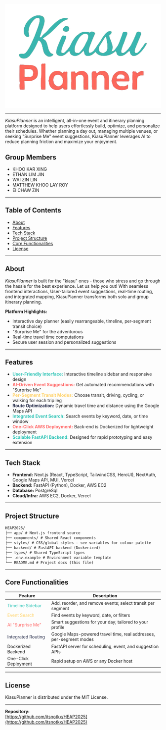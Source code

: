 ![App Screenshot](frontend/public/KiasuPlanner.png)<hr>

*KiasuPlanner* is an intelligent, all-in-one event and itinerary planning platform designed to help users effortlessly build, optimize, and personalize their schedules. Whether planning a day out, managing multiple venues, or seeking "Surprise Me" event suggestions, KiasuPlanner leverages AI to reduce planning friction and maximize your enjoyment.

## Group Members

- KHOO KAR XING
- ETHAN LIM JIN
- WAI ZIN LIN
- MATTHEW KHOO LAY ROY
- EI CHAW ZIN

---

## Table of Contents

- [About](#about)
- [Features](#features)
- [Tech Stack](#tech-stack)
- [Project Structure](#project-structure)
- [Core Functionalities](#core-functionalities)
- [License](#license)

---

## About

*KiasuPlanner* is built for the "kiasu" ones - those who stress and go through the hassle for the best experience. Let us help you out! With seamless frontend interactions, User-tailored event suggestions, real-time routing, and integrated mapping, KiasuPlanner transforms both solo and group itinerary planning.

**Platform Highlights:**
- Interactive day planner (easily rearrangeable, timeline, per-segment transit choice)
- "Surprise Me" for the adventurous
- Real-time travel time computations
- Secure user session and personalized suggestions

---

## Features

- <span style="color: #2EC4B6;"><b>User-Friendly Interface:</b></span> Interactive timeline sidebar and responsive design
- <span style="color: #FF6B6B;"><b>AI-Driven Event Suggestions:</b></span> Get automated recommendations with "Surprise Me"
- <span style="color: #FFD166;"><b>Per-Segment Transit Modes:</b></span> Choose transit, driving, cycling, or walking for each trip leg
- <span style="color: #232946;"><b>Route Optimization:</b></span> Dynamic travel time and distance using the Google Maps API
- <span style="color: #2EC4B6;"><b>Integrated Event Search:</b></span> Search events by keyword, date, or time window
- <span style="color: #FF6B6B;"><b>One-Click AWS Deployment:</b></span> Back-end is Dockerized for lightweight deployment
- <span style="color: #2EC4B6;"><b>Scalable FastAPI Backend:</b></span> Designed for rapid prototyping and easy extension

---

## Tech Stack

- **Frontend:** Next.js (React, TypeScript, TailwindCSS, HeroUI), NextAuth, Google Maps API, MUI, Vercel
- **Backend:** FastAPI (Python), Docker, AWS EC2
- **Database:** PostgreSql
- **Cloud/Infra:** AWS EC2, Docker, Vercel

---

## Project Structure
```
HEAP2025/
├── app/ # Next.js frontend source
├── components/ # Shared React components
├── styles/ # CSS/global styles – see variables for colour palette
├── backend/ # FastAPI backend (Dockerized)
├── types/ # Shared TypeScript types
├── .env.example # Environment variable template
└── README.md # Project docs (this file)
```
---

## Core Functionalities

| Feature                | Description                                                         |
|------------------------|---------------------------------------------------------------------|
| <span style="color: #2EC4B6;">Timeline Sidebar</span>       | Add, reorder, and remove events; select transit per segment         |
| <span style="color: #FFD166;">Event Search</span>           | Find events by keyword, date, or filters                            |
| <span style="color: #FF6B6B;">AI "Surprise Me"</span>       | Smart suggestions for your day; tailored to your profile            |
| <span style="color: #232946;">Integrated Routing</span>     | Google Maps-powered travel time, real addresses, per-segment modes  |
| Dockerized Backend     | FastAPI server for scheduling, event, and suggestion APIs           |
| One-Click Deployment   | Rapid setup on AWS or any Docker host                               |

---

## License

KiasuPlanner is distributed under the MIT License.

---

**Repository:**  
[https://github.com/itsnotkx/HEAP2025](https://github.com/itsnotkx/HEAP2025)
